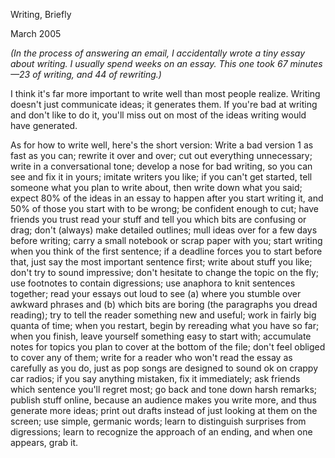 Writing,  Briefly

March 2005  
  

*(In the process
of answering an email, I accidentally wrote a tiny essay about writing.
I usually spend weeks on an essay. This one took  67 minutes—23
of writing, and  44 of rewriting.)*  
  
I think it's far more important to write well than most people
realize. Writing doesn't just communicate ideas; it generates them.
If you're bad at writing and don't like to do it, you'll miss out
on most of the ideas writing would have generated.  
  
As for how to write well, here's the short version: 
Write a bad version
1 as fast as you can; rewrite it over and over; cut out everything
unnecessary; write in a conversational tone; develop a nose for
bad writing, so you can see and fix it in yours; imitate writers
you like; if you can't get started, tell someone what you plan to
write about, then write down what you said; expect
80% of the ideas in an essay to happen after you start writing it,
and 50% of those you start with to be wrong; be confident enough
to cut; have friends you trust read your stuff and tell you which
bits are confusing or drag; don't (always) make detailed outlines;
mull ideas over for a few days before
writing; carry a small notebook or scrap paper with you; start writing 
when you think of the first 
sentence; if a deadline
forces you to start before that, just say the most important sentence
first; write about stuff you like; don't try to sound impressive; don't hesitate to change the topic on the fly;
use footnotes to contain digressions; use anaphora to knit
sentences together; read your essays out loud to see (a) where you stumble
over awkward phrases and (b) which bits are boring (the
paragraphs you dread reading); try to tell the
reader something new and useful; work in fairly big quanta of time;
when you restart, begin by rereading what you have so far; when you
finish, leave yourself something easy to start with; accumulate
notes for topics you plan to cover at the bottom of the file; don't
feel obliged to cover any of them; write for a reader who won't
read the essay as carefully as you do, just as pop songs are
designed to sound ok on crappy car radios; 
if you say anything mistaken, fix it immediately;
ask friends which sentence you'll regret most; go back and tone
down harsh remarks; publish stuff online, because
an audience makes you write more, and thus generate more
ideas; print out drafts instead of just looking at them
on the screen; use simple, germanic words; learn to distinguish
surprises from digressions; learn to recognize the approach of an
ending, and when one appears, grab it.  
  
